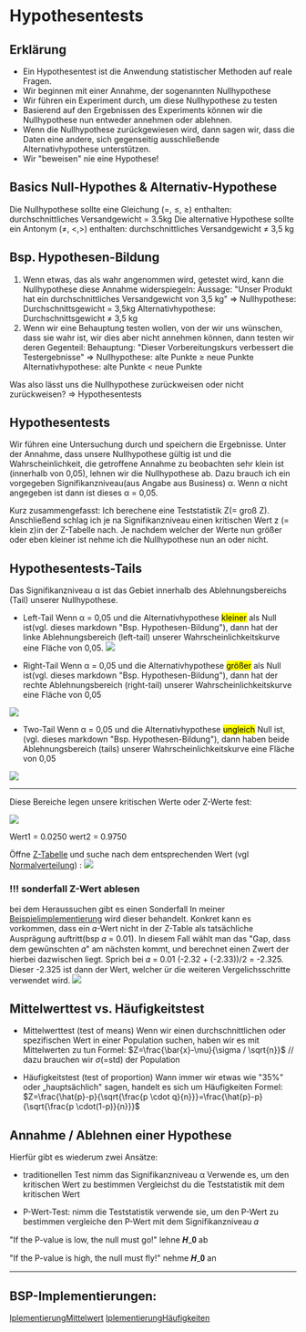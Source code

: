 # Hypothesentests

## Erklärung
* Ein Hypothesentest ist die Anwendung statistischer Methoden auf reale Fragen.
* Wir beginnen mit einer Annahme, der sogenannten Nullhypothese
* Wir führen ein Experiment durch, um diese Nullhypothese zu testen
* Basierend auf den Ergebnissen des Experiments können wir die Nullhypothese nun entweder annehmen oder ablehnen.
* Wenn die Nullhypothese zurückgewiesen wird, dann sagen wir, dass die Daten eine andere, sich gegenseitig ausschließende Alternativhypothese unterstützen.
* Wir "beweisen" nie eine Hypothese!

## Basics Null-Hypothes & Alternativ-Hypothese
Die Nullhypothese sollte eine Gleichung (=, ≤, ≥) enthalten:
	durchschnittliches Versandgewicht = 3.5kg
Die alternative Hypothese sollte ein Antonym (≠, <,>) enthalten:
	durchschnittliches Versandgewicht ≠ 3,5 kg




## Bsp. Hypothesen-Bildung
1. Wenn etwas, das als wahr angenommen wird, getestet wird, kann die Nullhypothese diese Annahme widerspiegeln:
Aussage: "Unser Produkt hat ein durchschnittliches Versandgewicht 			von 3,5 kg"
=>
Nullhypothese:			    Durchschnittsgewicht = 3,5kg
Alternativhypothese:		Durchschnittsgewicht ≠ 3,5 kg
2. Wenn wir eine Behauptung testen wollen, von der wir uns wünschen, dass sie wahr ist, wir dies aber nicht annehmen können, dann testen wir deren Gegenteil:
Behauptung: "Dieser Vorbereitungskurs verbessert die 						Testergebnisse"
=>
Nullhypothese:			alte Punkte ≥ neue Punkte
Alternativhypothese: 	alte Punkte < neue Punkte

Was also lässt uns die Nullhypothese zurückweisen oder nicht zurückweisen? => Hypothesentests

## Hypothesentests
Wir führen eine Untersuchung durch und speichern die Ergebnisse. 
Unter der Annahme, dass unsere Nullhypothese gültig ist und die Wahrscheinlichkeit, die getroffene Annahme zu beobachten sehr klein ist (innerhalb von 0,05), lehnen wir die Nullhypothese ab. Dazu brauch ich ein vorgegeben Signifikanzniveau(aus Angabe aus Business) α. Wenn α nicht angegeben ist dann ist dieses α = 0,05.

Kurz zusammengefasst: Ich berechene eine Teststatistik Z(= groß Z). Anschließend schlag ich je na Signifikanzniveau einen kritischen Wert z (= klein z)in der Z-Tabelle nach. Je nachdem welcher der Werte nun größer oder eben kleiner ist nehme ich die Nullhypothese nun an oder nicht. 

## Hypothesentests-Tails
Das Signifikanzniveau α ist das Gebiet innerhalb des Ablehnungsbereichs (Tail) unserer Nullhypothese.

* Left-Tail
  Wenn α = 0,05 und die Alternativhypothese <mark>kleiner</mark> als Null ist(vgl. dieses markdown "Bsp. Hypothesen-Bildung"), dann hat der linke Ablehnungsbereich (left-tail) unserer Wahrscheinlichkeitskurve eine Fläche von 0,05.
![](imgs/2020-03-26-08-52-25.png)

* Right-Tail
   Wenn α = 0,05 und die Alternativhypothese <mark>größer</mark> als Null ist(vgl. dieses markdown "Bsp. Hypothesen-Bildung"), dann hat der rechte Ablehnungsbereich (right-tail) unserer Wahrscheinlichkeitskurve eine Fläche von 0,05

![](imgs/2020-03-26-09-05-42.png)

* Two-Tail
  Wenn α = 0,05 und die Alternativhypothese <mark>ungleich</mark> Null ist, (vgl. dieses markdown "Bsp. Hypothesen-Bildung"),  dann haben beide Ablehnungsbereich (tails) unserer Wahrscheinlichkeitskurve eine Fläche von 0,05

![](imgs/2020-03-26-09-08-45.png)

<hr>
Diese Bereiche legen unsere kritischen Werte oder Z-Werte fest:

![](imgs/2020-03-26-09-11-39.png)

Wert1 = 0.0250
wert2 = 0.9750

Öffne  [Z-Tabelle](./Table-z-distribution.pdf) und suche nach dem entsprechenden Wert (vgl [Normalverteilung](./Statistics_Basics_015_Normalverteilung.md)) :
![](imgs/2020-03-26-09-31-13.png)

### !!! sonderfall Z-Wert ablesen
bei dem Heraussuchen gibt es einen Sonderfall In meiner [Beispielimplementierung](https://github.com/JHC90/Basic-DataScience-Skills/blob/master/Statistic-Basics/7_Hypothesentest_Mittelwert.ipynb) wird dieser behandelt. Konkret kann es vorkommen, dass ein 𝛼-Wert nicht in der Z-Table als tatsächliche Ausprägung auftritt(bsp 𝛼 = 0.01). In diesem Fall wählt man das "Gap, dass dem gewünschten 𝛼" am nächsten kommt, und berechnet einen Zwert der hierbei dazwischen liegt. Sprich bei 𝛼 = 0.01 (-2.32 + (-2.33))/2 = -2.325. Dieser -2.325 ist dann der Wert, welcher ür die weiteren Vergelichsschritte verwendet wird.
![](imgs/2020-03-26-11-43-20.png)


## Mittelwerttest vs. Häufigkeitstest
* Mittelwerttest (test of means)
  Wenn wir einen durchschnittlichen oder spezifischen Wert in einer Population suchen, haben wir es mit Mittelwerten zu tun
  Formel:
  $Z=\frac{\bar{x}-\mu}{\sigma / \sqrt{n}}$ // dazu brauchen wir $\sigma$(=std) der Population

* Häufigkeitstest (test of proportion)
  Wann immer wir etwas wie "35%" oder „hauptsächlich" sagen, handelt es sich um Häufigkeiten
  Formel:
  $Z=\frac{\hat{p}-p}{\sqrt{\frac{p \cdot q}{n}}}=\frac{\hat{p}-p}{\sqrt{\frac{p \cdot(1-p)}{n}}}$

## Annahme / Ablehnen einer Hypothese
Hierfür gibt es wiederum zwei Ansätze:
* traditionellen Test
nimm das Signifikanzniveau α
Verwende es, um den kritischen Wert zu bestimmen
Vergleichst du die Teststatistik mit dem kritischen Wert

* P-Wert-Test:
nimm die Teststatistik
verwende sie, um den P-Wert zu bestimmen
vergleiche den P-Wert mit dem Signifikanzniveau 𝛼

"If the P-value is low, the null must go!"
			lehne 𝑯_𝟎 ab

"If the P-value is high, the null must fly!"
			nehme 𝑯_𝟎 an

<hr>

## BSP-Implementierungen:
[IplementierungMittelwert](https://github.com/JHC90/Basic-DataScience-Skills/blob/master/Statistic-Basics/7_Hypothesentest_Mittelwert.ipynb)
[IplementierungHäufigkeiten](https://github.com/JHC90/Basic-DataScience-Skills/blob/master/Statistic-Basics/8_Hypothesentest_H%C3%A4ufigkeiten.ipynb)









